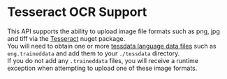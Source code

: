 ﻿# Tesseract OCR Support

This API supports the ability to upload image file formats such as png, jpg and tiff via the [Tesseract](https://www.nuget.org/packages/Tesseract) nuget package.  
You will need to obtain one or more [tessdata language data files](https://github.com/tesseract-ocr/tessdata) such as `eng.traineddata` and add them to your `./tessdata` directory.   
If you do not add any `.traineddata` files, you will receive a runtime exception when attempting to upload one of these image formats.
